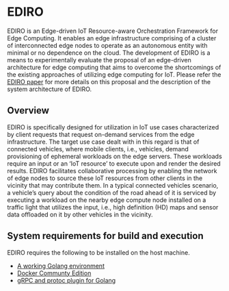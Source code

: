 # EDIRO

EDIRO is an Edge-driven IoT Resource-aware Orchestration Framework for Edge Computing. It enables an edge infrastructure comprising of a cluster of interconnected edge nodes to operate as an autonomous entity with minimal or no dependence on the cloud. The development of EDIRO is a means to experimentally evaluate the proposal of an edge-driven architecture for edge computing that aims to overcome the shortcomings of the existing approaches of utilizing edge computing for IoT. Please refer the [EDIRO paper](https://dl.acm.org/doi/abs/10.1145/3360468.3368179) for more details on this proposal and the description of the system architecture of EDIRO.


## Overview

EDIRO is specifically designed for utilization in IoT use cases characterized by client requests that request on-demand services from the edge infrastructure. The target use case dealt with in this regard is that of connected vehicles, where mobile clients, i.e., vehicles, demand  provisioning of ephemeral workloads on the edge servers. These workloads require an input or an ‘IoT resource’ to execute upon and render the desired results. EDIRO facilitates collaborative processing by enabling the network of edge nodes to source these IoT resources from other clients in the vicinity that may contribute them. In a typical connected vehicles scenario, a vehicle’s query about the condition of the road ahead of it is serviced by executing a workload on the nearby edge compute node installed on a traffic light that utilizes the input, i.e., high definition (HD) maps and sensor data offloaded on it by other vehicles in the vicinity.     


## System requirements for build and execution

EDIRO requires the following to be installed on the host machine.

- [A working Golang environment](https://golang.org/doc/install)
- [Docker Communty Edition](https://docs.docker.com/install/linux/docker-ce/ubuntu/)
- [gRPC and protoc plugin for Golang](https://grpc.io/docs/quickstart/go/)
